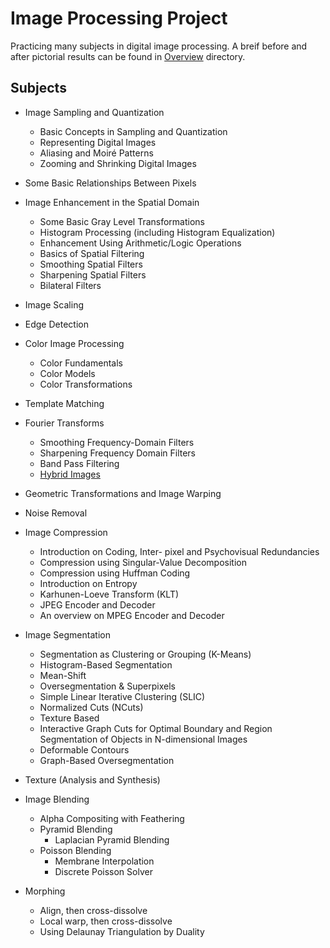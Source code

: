 # Image Processing Project

Practicing many subjects in digital image processing. A breif before and after pictorial results can be found in [Overview](https://github.com/AriaAdibi/ImageProcessing/tree/main/Overview) directory.

## Subjects
- Image Sampling and Quantization
    - Basic Concepts in Sampling and Quantization
    - Representing Digital Images
    - Aliasing and Moiré Patterns
    - Zooming and Shrinking Digital Images

- Some Basic Relationships Between Pixels

- Image Enhancement in the Spatial Domain
    - Some Basic Gray Level Transformations
    - Histogram Processing (including Histogram Equalization)
    - Enhancement Using Arithmetic/Logic Operations
    - Basics of Spatial Filtering
    - Smoothing Spatial Filters
    - Sharpening Spatial Filters
    - Bilateral Filters

- Image Scaling

- Edge Detection

- Color Image Processing
    - Color Fundamentals
    - Color Models
    - Color Transformations

- Template Matching

- Fourier Transforms
    - Smoothing Frequency-Domain Filters
    - Sharpening Frequency Domain Filters
    - Band Pass Filtering
    - [Hybrid Images](https://www.google.com/url?sa=t&rct=j&q=&esrc=s&source=web&cd=9&cad=rja&uact=8&ved=0ahUKEwjfwdbV6rLYAhUpAsAKHVamBasQFghFMAg&url=http%3A%2F%2Fcvcl.mit.edu%2Fhybrid%2FOlivaTorralb_Hybrid_Siggraph06.pdf&usg=AOvVaw38vZtzXRAaWKhHRkUGddd7)

- Geometric Transformations and Image Warping

- Noise Removal

- Image Compression
    - Introduction on Coding, Inter- pixel and Psychovisual Redundancies
    - Compression using Singular-Value Decomposition
    - Compression using Huffman Coding
    - Introduction on Entropy
    - Karhunen-Loeve Transform (KLT)
    - JPEG Encoder and Decoder
    - An overview on MPEG Encoder and Decoder

- Image Segmentation
    - Segmentation as Clustering or Grouping (K-Means)
    - Histogram-Based Segmentation
    - Mean-Shift
    - Oversegmentation & Superpixels
    - Simple Linear Iterative Clustering (SLIC)
    - Normalized Cuts (NCuts)
    - Texture Based
    - Interactive Graph Cuts for Optimal Boundary and Region Segmentation of Objects in N-dimensional Images
    - Deformable Contours
    - Graph-Based Oversegmentation

- Texture (Analysis and Synthesis)

- Image Blending
    - Alpha Compositing with Feathering
    - Pyramid Blending
        - Laplacian Pyramid Blending
    - Poisson Blending
        - Membrane Interpolation
        - Discrete Poisson Solver

- Morphing
    - Align, then cross-dissolve
    - Local warp, then cross-dissolve
    - Using Delaunay Triangulation by Duality
